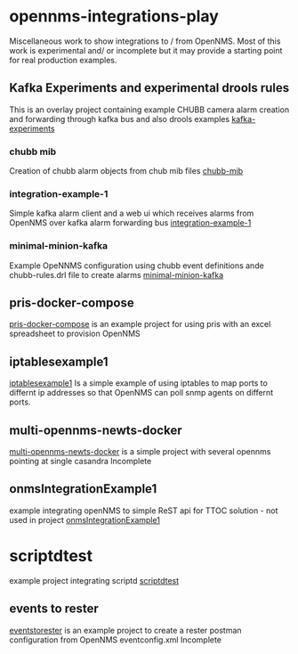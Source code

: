 # opennms-integrations-play
Miscellaneous work to show integrations to / from OpenNMS.
Most of this work is experimental and/ or incomplete but it may provide a starting point for real production examples.

## Kafka Experiments and experimental drools rules
This is an overlay project containing example CHUBB camera alarm creation and forwarding through kafka bus and also drools examples
[kafka-experiments](../main/kafka-experiments/kafka-experiments)

### chubb mib 
Creation of chubb alarm objects from chub mib files
[chubb-mib](../opennms-integrations-play/kafka-experiments/chubb-mib) 

### integration-example-1
Simple kafka alarm client and a web ui which receives alarms from OpenNMS over kafka alarm forwarding bus
[integration-example-1](../opennms-integrations-play/kafka-experiments/integration-example-1) 

### minimal-minion-kafka
Example OpeNNMS configuration using chubb event definitions ande chubb-rules.drl file to create alarms
[minimal-minion-kafka](../opennms-integrations-play/kafka-experiments/minimal-minion-kafka) 

## pris-docker-compose
[pris-docker-compose](../opennms-integrations-play/pris-docker-compose) 
is an example project for using pris with an excel spreadsheet to provision OpenNMS


## iptablesexample1
[iptablesexample1](../opennms-integrations-play/iptablesexample1)
Is a simple example of using iptables to map ports to differnt ip addresses so that OpenNMS can poll snmp agents on differnt ports.

## multi-opennms-newts-docker
[multi-opennms-newts-docker](../opennms-integrations-play/multi-opennms-newts-docker)
is a simple project with several opennms pointing at single casandra
Incomplete



## onmsIntegrationExample1
example integrating openNMS to simple ReST api for TTOC solution - not used in project
[onmsIntegrationExample1](../opennms-integrations-play/onmsIntegrationExample1)

# scriptdtest
example project integrating scriptd
[scriptdtest](../opennms-integrations-play/scriptdtest)


## events to rester
[eventstorester](../opennms-integrations-play/eventstorester) 
is an example project to create a rester postman configuration from OpenNMS eventconfig.xml
Incomplete




